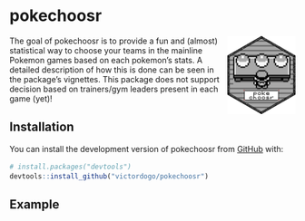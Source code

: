 
<!-- README.md is generated from README.Rmd. Please edit that file -->

# pokechoosr

<!-- badges: start -->

<img src='man/figures/logo.png' align="right" height="138" />
<!-- badges: end -->

The goal of pokechoosr is to provide a fun and (almost) statistical way
to choose your teams in the mainline Pokemon games based on each
pokemon’s stats. A detailed description of how this is done can be seen
in the package’s vignettes. This package does not support decision based
on trainers/gym leaders present in each game (yet)!

## Installation

You can install the development version of pokechoosr from
[GitHub](github.com) with:

``` r
# install.packages("devtools")
devtools::install_github("victordogo/pokechoosr")
```

## Example
